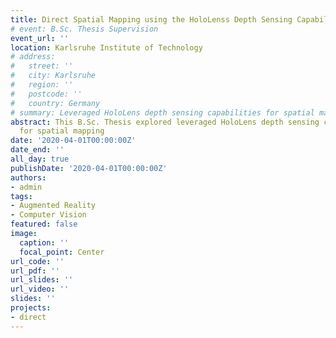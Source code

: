 ```yaml
---
title: Direct Spatial Mapping using the HoloLenss Depth Sensing Capabilities
# event: B.Sc. Thesis Supervision
event_url: ''
location: Karlsruhe Institute of Technology
# address:
#   street: ''
#   city: Karlsruhe
#   region: ''
#   postcode: ''
#   country: Germany
# summary: Leveraged HoloLens depth sensing capabilities for spatial mapping
abstract: This B.Sc. Thesis explored leveraged HoloLens depth sensing capabilities
  for spatial mapping
date: '2020-04-01T00:00:00Z'
date_end: ''
all_day: true
publishDate: '2020-04-01T00:00:00Z'
authors:
- admin
tags:
- Augmented Reality
- Computer Vision
featured: false
image:
  caption: ''
  focal_point: Center
url_code: ''
url_pdf: ''
url_slides: ''
url_video: ''
slides: ''
projects:
- direct
---
```

